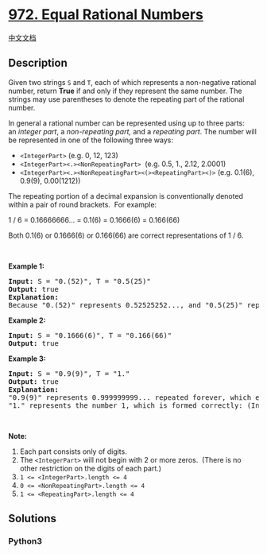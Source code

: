 # [972. Equal Rational Numbers](https://leetcode.com/problems/equal-rational-numbers)

[中文文档](/leetcode/0900-0999/0972.Equal%20Rational%20Numbers/README.md)

## Description

<p>Given two strings <code>S</code> and <code>T</code>, each of which represents a non-negative rational number, return <strong>True</strong> if and only if they represent the same number. The strings may use parentheses to denote the repeating part of the rational number.</p>

<p>In general a rational number can be represented using up to&nbsp;three parts: an&nbsp;<em>integer part</em>, a&nbsp;<em>non-repeating part,</em> and a&nbsp;<em>repeating part</em>. The number will be represented&nbsp;in one of the following three ways:</p>

<ul>
	<li><code>&lt;IntegerPart&gt;</code> (e.g. 0, 12, 123)</li>
	<li><code>&lt;IntegerPart&gt;&lt;.&gt;&lt;NonRepeatingPart&gt;</code> &nbsp;(e.g. 0.5, 1., 2.12, 2.0001)</li>
	<li><code>&lt;IntegerPart&gt;&lt;.&gt;&lt;NonRepeatingPart&gt;&lt;(&gt;&lt;RepeatingPart&gt;&lt;)&gt;</code> (e.g. 0.1(6), 0.9(9), 0.00(1212))</li>
</ul>

<p>The repeating portion of a decimal expansion is conventionally denoted within a pair of round brackets.&nbsp; For example:</p>

<p>1 / 6 = 0.16666666... = 0.1(6) = 0.1666(6) = 0.166(66)</p>

<p>Both 0.1(6) or 0.1666(6) or 0.166(66) are correct representations of 1 / 6.</p>

<p>&nbsp;</p>

<p><strong>Example 1:</strong></p>

<pre>
<strong>Input: </strong>S = <span id="example-input-1-1">&quot;0.(52)&quot;</span>, T = <span id="example-input-1-2">&quot;0.5(25)&quot;</span>
<strong>Output: </strong><span id="example-output-1">true</span>
<strong>Explanation:
</strong>Because &quot;0.(52)&quot; represents 0.52525252..., and &quot;0.5(25)&quot; represents 0.52525252525..... , the strings represent the same number.
</pre>

<div>
<p><strong>Example 2:</strong></p>

<pre>
<strong>Input: </strong>S = <span id="example-input-2-1">&quot;0.1666(6)&quot;</span>, T = <span id="example-input-2-2">&quot;0.166(66)&quot;</span>
<strong>Output: </strong><span id="example-output-2">true</span>
</pre>

<div>
<p><strong>Example 3:</strong></p>

<pre>
<strong>Input: </strong>S = <span id="example-input-3-1">&quot;0.9(9)&quot;</span>, T = <span id="example-input-3-2">&quot;1.&quot;</span>
<strong>Output: </strong><span id="example-output-3">true</span>
<strong>Explanation: </strong>
&quot;0.9(9)&quot; represents 0.999999999... repeated forever, which equals 1.  [<a href="https://en.wikipedia.org/wiki/0.999..." target="_blank">See this link for an explanation.</a>]
&quot;1.&quot; represents the number 1, which is formed correctly: (IntegerPart) = &quot;1&quot; and (NonRepeatingPart) = &quot;&quot;.</pre>

<p>&nbsp;</p>
</div>
</div>

<p><strong>Note:</strong></p>

<ol>
	<li>Each part consists only of digits.</li>
	<li>The <code>&lt;IntegerPart&gt;</code>&nbsp;will&nbsp;not begin with 2 or more zeros.&nbsp; (There is no other restriction on the digits of each part.)</li>
	<li><code>1 &lt;= &lt;IntegerPart&gt;.length &lt;= 4 </code></li>
	<li><code>0 &lt;= &lt;NonRepeatingPart&gt;.length &lt;= 4 </code></li>
	<li><code>1 &lt;= &lt;RepeatingPart&gt;.length &lt;= 4</code></li>
</ol>


## Solutions

<!-- tabs:start -->

### **Python3**

```python

```

<!-- tabs:end -->
